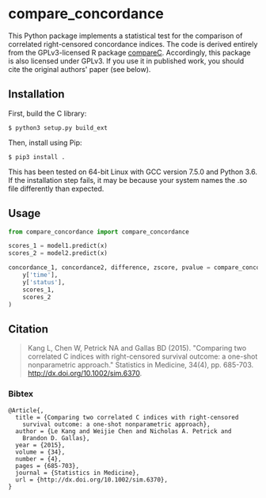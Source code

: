 compare\_concordance
====================

This Python package implements a statistical test for the comparison of correlated right-censored concordance indices. The code is derived entirely from the GPLv3-licensed R package [compareC](https://cran.r-project.org/web/packages/compareC/index.html). Accordingly, this package is also licensed under GPLv3. If you use it in published work, you should cite the original authors' paper (see below).

Installation
------------

First, build the C library:

    $ python3 setup.py build_ext

Then, install using Pip:

    $ pip3 install .

This has been tested on 64-bit Linux with GCC version 7.5.0 and Python 3.6. If the installation step fails, it may be because your system names the .so file differently than expected.

Usage
-----

```python
from compare_concordance import compare_concordance

scores_1 = model1.predict(x)
scores_2 = model2.predict(x)

concordance_1, concordance2, difference, zscore, pvalue = compare_concordance(
    y['time'],
    y['status'],
    scores_1,
    scores_2
)
```

Citation
--------

> Kang L, Chen W, Petrick NA and Gallas BD (2015). "Comparing two correlated C indices with right-censored survival outcome: a one-shot nonparametric approach." Statistics in Medicine, 34(4), pp. 685-703. http://dx.doi.org/10.1002/sim.6370.

### Bibtex

    @Article{,
      title = {Comparing two correlated C indices with right-censored
        survival outcome: a one-shot nonparametric approach},
      author = {Le Kang and Weijie Chen and Nicholas A. Petrick and
        Brandon D. Gallas},
      year = {2015},
      volume = {34},
      number = {4},
      pages = {685-703},
      journal = {Statistics in Medicine},
      url = {http://dx.doi.org/10.1002/sim.6370},
    }

